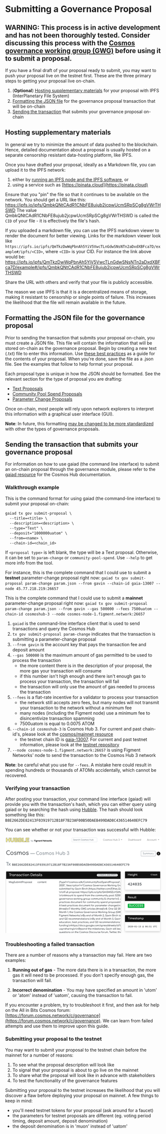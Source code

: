 # Submitting a Governance Proposal

## WARNING: This process is in active development and has not been thoroughly tested. Consider discussing this process with the [Cosmos governance working group (GWG)](https://t.me/hubgov) before using it to submit a proposal.

If you have a final draft of your proposal ready to submit, you may want to push your proposal live on the testnet first. These are the three primary steps to getting your proposal live on-chain.

1. (**Optional**) [Hosting supplementary materials](#hosting-supplementary-materials) for your proposal with IPFS (InterPlanetary File System)
2. [Formatting the JSON file](#formatting-the-json-file-for-the-governance-proposal) for the governance proposal transaction that will be on-chain
3. [Sending the transaction](#sending-the-transaction-that-submits-your-governance-proposal) that submits your governance proposal on-chain


## Hosting supplementary materials

In general we try to minimize the amount of data pushed to the blockchain.
Hence, detailed documentation about a proposal is usually hosted on a separate
censorship resistant data-hosting platform, like IPFS.

Once you have drafted your proposal, ideally as a Markdown file, you
can upload it to the IPFS network:

1. either by [running an IPFS node and the IPFS software](https://ipfs.io), or
2. using a service such as [https://pinata.cloud](https://pinata.cloud)

Ensure that you "pin" the file so that it continues to be available on the network. You should get a URL like this: https://ipfs.io/ipfs/QmbkQNtCAdR1CNbFE8ujub2jcpwUcmSRpSCg8gVWrTHSWD
The value QmbkQNtCAdR1CNbFE8ujub2jcpwUcmSRpSCg8gVWrTHSWD is called the `CID` of
your file - it is effectively the file's hash.

If you uploaded a markdown file, you can use the IPFS markdown viewer to render
the document for better viewing. Links for the markdown viewer look like
`https://ipfs.io/ipfs/QmTkzDwWqPbnAh5YiV5VwcTLnGdwSNsNTn2aDxdXBFca7D/example#/ipfs/<CID>`, where `<CID>` is your CID. For instance the link above would be: 
https://ipfs.io/ipfs/QmTkzDwWqPbnAh5YiV5VwcTLnGdwSNsNTn2aDxdXBFca7D/example#/ipfs/QmbkQNtCAdR1CNbFE8ujub2jcpwUcmSRpSCg8gVWrTHSWD

Share the URL with others and verify that your file is publicly accessible.

The reason we use IPFS is that it is a decentralized means of storage, making it resistant to censorship or single points of failure. This increases the likelihood that the file will remain available in the future.

## Formatting the JSON file for the governance proposal

Prior to sending the transaction that submits your proposal on-chain, you must create a JSON file. This file will contain the information that will be stored on-chain as the governance proposal. Begin by creating a new text (.txt) file to enter this information. Use [these best practices](./best_practices.md) as a guide for the contents of your proposal. When you're done, save the file as a .json file. See the examples that follow to help format your proposal.

Each proposal type is unique in how the JSON should be formatted.
See the relevant section for the type of proposal you are drafting:

- [Text Proposals](./text/)
- [Community Pool Spend Proposals](./community-pool-spend/formatting.md)
- [Parameter Change Proposals](./params-change/formatting.md)

Once on-chain, most people will rely upon network explorers to interpret this information with a graphical user interface (GUI).

**Note**: In future, this formatting [may be changed to be more standardized](https://github.com/cosmos/cosmos-sdk/issues/5783) with other the types of governance proposals.


## Sending the transaction that submits your governance proposal
For information on how to use gaiad (the command line interface) to submit an on-chain proposal through the governance module, please refer to the [gaiad resource](../resources/gaiad.md) for the Cosmos Hub documentation.

### Walkthrough example

This is the command format for using gaiad (the command-line interface) to submit your proposal on-chain:

```
gaiad tx gov submit-proposal \
  --title=<title> \
  --description=<description> \
  --type="Text" \
  --deposit="1000000uatom" \
  --from=<name> \
  --chain-id=<chain_id>
```

If `<proposal type>` is left blank, the type will be a Text proposal. Otherwise, it can be set to `param-change` or `community-pool-spend`. Use `--help` to get more info from the tool.

For instance, this is the complete command that I could use to submit a **testnet** parameter-change proposal right now:
`gaiad tx gov submit-proposal param-change param.json --from gavin --chain-id gaia-13007 --node 45.77.218.219:26657`

This is the complete command that I could use to submit a **mainnet** parameter-change proposal right now:
`gaiad tx gov submit-proposal param-change param.json --from gavin --gas 500000 --fees 7500uatom --chain-id cosmoshub-3 --node cosmos-node-1.figment.network:26657`

1. `gaiad` is the command-line interface client that is used to send transactions and query the Cosmos Hub
2. `tx gov submit-proposal param-change` indicates that the transaction is submitting a parameter-change proposal
3. `--from gavin` is the account key that pays the transaction fee and deposit amount
4. `--gas 500000` is the maximum amount of gas permitted to be used to process the transaction
   - the more content there is in the description of your proposal, the more gas your transaction will consume
   - if this number isn't high enough and there isn't enough gas to process your transaction, the transaction will fail
   - the transaction will only use the amount of gas needed to process the transaction
5. `--fees` is a flat-rate incentive for a validator to process your transaction
   - the network still accepts zero fees, but many nodes will not transmit your transaction to the network without a minimum fee
   - many nodes (including the Figment node) use a minimum fee to disincentivize transaction spamming
   - 7500uatom is equal to 0.0075 ATOM
6. `--chain-id cosmoshub-3` is Cosmos Hub 3. For current and past chain-id's, please look at the [cosmos/mainnet resource](https://github.com/cosmos/mainnet)
   - the testnet chain ID is [gaia-13007](https://hubble.figment.network/cosmos/chains/gaia-13007). For current and past testnet information, please look at the [testnet repository](https://github.com/cosmos/testnets)
7. `--node cosmos-node-1.figment.network:26657` is using Figment Networks' node to send the transaction to the Cosmos Hub 3 network

**Note**: be careful what you use for `--fees`. A mistake here could result in spending hundreds or thousands of ATOMs accidentally, which cannot be recovered.

### Verifying your transaction
After posting your transaction, your command line interface (gaiad) will provide you with the transaction's hash, which you can either query using gaiad or by searching the hash using [Hubble](https://hubble.figment.network/cosmos/chains/cosmoshub-3/transactions/B8E2662DE82413F03919712B18F7B23AF00B50DAEB499DAD8C436514640EFC79). The hash should look something like this: `B8E2662DE82413F03919712B18F7B23AF00B50DAEB499DAD8C436514640EFC79`

You can see whether or not your transaction was successful with Hubble:

![Verify tx with Hubble](../images/verify-tx.png)

### Troubleshooting a failed transaction
There are a number of reasons why a transaction may fail. Here are two examples:
1. **Running out of gas** - The more data there is in a transaction, the more gas it will need to be processed. If you don't specify enough gas, the transaction will fail.

2. **Incorrect denomination** - You may have specified an amount in 'utom' or 'atom' instead of 'uatom', causing the transaction to fail.

If you encounter a problem, try to troubleshoot it first, and then ask for help on the All in Bits Cosmos forum: [https://forum.cosmos.network/c/governance](https://forum.cosmos.network/c/governance). We can learn from failed attempts and use them to improve upon this guide.

### Submitting your proposal to the testnet
You may want to submit your proposal to the testnet chain before the mainnet for a number of reasons:
1. To see what the proposal description will look like
2. To signal that your proposal is about to go live on the mainnet
3. To share what the proposal will look like in advance with stakeholders
4. To test the functionality of the governance features

Submitting your proposal to the testnet increases the likelihood that you will discover a flaw before deploying your proposal on mainnet. A few things to keep in mind:
- you'll need testnet tokens for your proposal (ask around for a faucet)
- the parameters for testnet proposals are different (eg. voting period timing, deposit amount, deposit denomination)
- the deposit denomination is in 'muon' instead of 'uatom'
